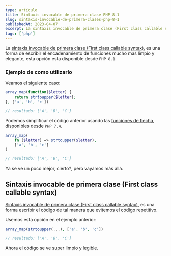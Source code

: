 ```yaml
---
type: artículo
title: Sintaxis invocable de primera clase PHP 8.1
slug: sintaxis-invocable-de-primera-clases-php-8-1
publishedAt: 2023-04-07
excerpt: La sintaxis invocable de primera clase (First class callable syntax), es una forma de escribir el encadenamiento de funciones mucho mas limpio y elegante...
tags: ['php']
---
```


La <a href="https://www.php.net/manual/en/functions.first_class_callable_syntax.php" target="_blank">sintaxis invocable de primera clase (First class callable syntax)</a>, es una forma de escribir el encadenamiento de funciones mucho mas limpio y elegante, esta opción esta disponible desde `PHP 8.1`.

### Ejemplo de como utilizarlo

Veamos el siguiente caso:

```php
array_map(function($letter) {
    return strtoupper($letter);
}, ['a', 'b', 'c'])

// resultado: ['A', 'B', 'C']
```

Podemos simplificar el código anterior usando las <a href="https://www.php.net/manual/es/functions.arrow.php" target="_blank">funciones de flecha</a>, disponibles desde `PHP 7.4`.

```php
array_map(
    fn ($letter) => strtoupper($letter),
    ['a', 'b', 'c']
)

// resultado: ['A', 'B', 'C']
```

Ya se ve un poco mejor, cierto?, pero vayamos más allá.

## Sintaxis invocable de primera clase (First class callable syntax)

<a href="https://www.php.net/manual/en/functions.first_class_callable_syntax.php" target="_blank">Sintaxis invocable de primera clase (First class callable syntax)</a>, es una forma escribir el código de tal manera que evitemos el código repetitivo.

Usemos esta opción en el ejemplo anterior:

```php
array_map(strtoupper(...), ['a', 'b', 'c'])

// resultado: ['A', 'B', 'C']
```

Ahora el código se ve super limpio y legible.